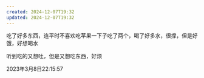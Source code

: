 ```yaml
---
created: 2024-12-07T19:32
updated: 2024-12-07T19:32
---
```

吃了好多东西，连平时不喜欢吃苹果一下子吃了两个，喝了好多水，很撑，但是好饿，好想喝水

听到吃的又想吐，但是又想吃东西，好烦

2023年3月8日22:15:57

